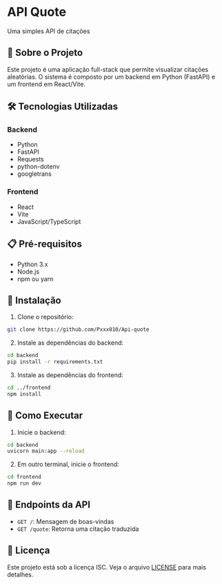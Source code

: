 # API Quote

Uma simples API de citações

## 🚀 Sobre o Projeto

Este projeto é uma aplicação full-stack que permite visualizar citações aleatórias. O sistema é composto por um backend em Python (FastAPI) e um frontend em React/Vite.

## 🛠️ Tecnologias Utilizadas

### Backend
- Python
- FastAPI
- Requests
- python-dotenv
- googletrans

### Frontend
- React
- Vite
- JavaScript/TypeScript

## 📋 Pré-requisitos

- Python 3.x
- Node.js
- npm ou yarn

## 🔧 Instalação

1. Clone o repositório:
```bash
git clone https://github.com/Pxxx010/Api-quote
```

2. Instale as dependências do backend:
```bash
cd backend
pip install -r requirements.txt
```

3. Instale as dependências do frontend:
```bash
cd ../frontend
npm install
```

## 🚀 Como Executar

1. Inicie o backend:
```bash
cd backend
uvicorn main:app --reload
```

2. Em outro terminal, inicie o frontend:
```bash
cd frontend
npm run dev
```

## 📝 Endpoints da API

- `GET /`: Mensagem de boas-vindas
- `GET /quote`: Retorna uma citação traduzida

## 📄 Licença

Este projeto está sob a licença ISC. Veja o arquivo [LICENSE](LICENSE) para mais detalhes.
